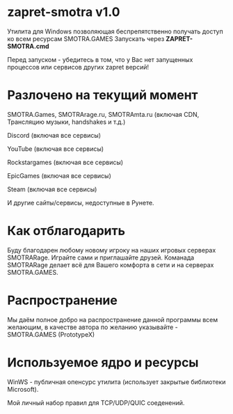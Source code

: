 # zapret-smotra v1.0
Утилита для Windows позволяющая беспрепятственно получать доступ ко всем ресурсам SMOTRA.GAMES
Запускать через **ZAPRET-SMOTRA.cmd**

Перед запуском - убедитесь в том, что у Вас нет запущенных процессов или сервисов других zapret версий!

# Разлочено на текущий момент
SMOTRA.Games, SMOTRArage.ru, SMOTRAmta.ru (включая CDN, Трансляцию музыки, handshakes и т.д.)

Discord (включая все сервисы)

YouTube (включая все сервисы)

Rockstargames (включая все сервисы)

EpicGames (включая все сервисы)

Steam (включая все сервисы)

И другие сайты/сервисы, недоступные в Рунете.

# Как отблагодарить
Буду благодарен любому новому игроку на наших игровых серверах SMOTRARage. Играйте сами и приглашайте друзей. Команада SMOTRARage делает всё для Вашего комфорта в сети и на серверах SMOTRA.GAMES.

# Распространение
Мы даём полное добро на распространение данной программы всем желающим, в качестве автора по желанию указывайте - SMOTRA.GAMES (PrototypeX)

# Используемое ядро и ресурсы
WinWS - публичная опенсурс утилита (использует закрытые библиотеки Microsoft).

Мой личный набор правил для TCP/UDP/QUIC соеденений.
